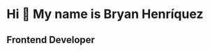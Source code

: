 Hi 👋 My name is Bryan Henríquez
================================

Frontend Developer
---------------------------------------
